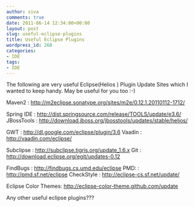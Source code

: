 ```yaml
---
author: siva
comments: true
date: 2011-06-14 12:34:00+00:00
layout: post
slug: useful-eclipse-plugins
title: Useful Eclipse Plugins
wordpress_id: 268
categories:
- IDE
tags:
- IDE
---
```


The following are very useful Eclipse(Helios ) Plugin Update Sites which I wanted to keep handy. May be useful for you too :-)

Maven2 : http://m2eclipse.sonatype.org/sites/m2e/0.12.1.20110112-1712/

Spring IDE : http://dist.springsource.com/release/TOOLS/update/e3.6/
JBossTools : http://download.jboss.org/jbosstools/updates/stable/helios/

GWT : http://dl.google.com/eclipse/plugin/3.6
Vaadin : http://vaadin.com/eclipse/

Subclipse : http://subclipse.tigris.org/update_1.6.x
Git : http://download.eclipse.org/egit/updates-0.12

FindBugs : http://findbugs.cs.umd.edu/eclipse
PMD: : http://pmd.sf.net/eclipse
CheckStyle : http://eclipse-cs.sf.net/update/

Eclipse Color Themes: http://eclipse-color-theme.github.com/update

Any other useful eclipse plugins???
